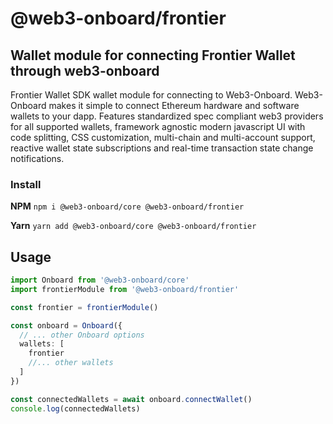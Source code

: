 # @web3-onboard/frontier

## Wallet module for connecting Frontier Wallet through web3-onboard

Frontier Wallet SDK wallet module for connecting to Web3-Onboard. Web3-Onboard makes it simple to connect Ethereum hardware and software wallets to your dapp. Features standardized spec compliant web3 providers for all supported wallets, framework agnostic modern javascript UI with code splitting, CSS customization, multi-chain and multi-account support, reactive wallet state subscriptions and real-time transaction state change notifications.

### Install

**NPM**
`npm i @web3-onboard/core @web3-onboard/frontier`

**Yarn**
`yarn add @web3-onboard/core @web3-onboard/frontier`

## Usage

```typescript
import Onboard from '@web3-onboard/core'
import frontierModule from '@web3-onboard/frontier'

const frontier = frontierModule()

const onboard = Onboard({
  // ... other Onboard options
  wallets: [
    frontier
    //... other wallets
  ]
})

const connectedWallets = await onboard.connectWallet()
console.log(connectedWallets)
```